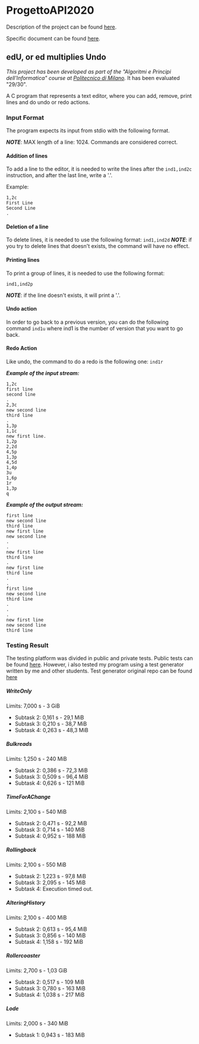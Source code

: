 # ProgettoAPI2020

Description of the project can be found [here](https://github.com/alessandrozito98/ProgettoAPI2020/blob/master/Specific%20Documents/ProvaFinale2020.pdf).

Specific document can be found [here](https://github.com/alessandrozito98/ProgettoAPI2020/blob/master/Specific%20Documents/ProvaFinale2020specifica.pdf).

## edU, or ed multiplies Undo 
*This project has been developed as part of the "Algoritmi e Principi dell'Informatica" course at [Politecnico di Milano](https://www.polimi.it/).* It has been evaluated "29/30".

A C program that represents a text editor, where you can add, remove, print lines and do undo or redo actions.

### Input Format
The program expects its input from stdio with the following format.

_**NOTE**_: MAX length of a line: 1024. Commands are considered correct.
#### Addition of lines
To add a line to the editor, it is needed to write the lines after the ```ind1,ind2c``` instruction, and after the last line, write a '.'.

Example:
```
1,2c
First Line
Second Line
.

```

#### Deletion of a line
To delete lines, it is needed to use the following format:
```ind1,ind2d```
_**NOTE**_: if you try to delete lines that doesn't exists, the command will have no effect.

#### Printing lines
To print a group of lines, it is needed to use the following format:
```
ind1,ind2p
```
_**NOTE**_: if the line doesn't exists, it will print a '.'.

#### Undo action
In order to go back to a previous version, you can do the following command 
``ind1u``
where ind1 is the number of version that you want to go back.

#### Redo Action
Like undo, the command to do a redo is the following one:
``ind1r``

***Example of the input stream:***
 ```
1,2c
first line
second line
.
2,3c
new second line
third line
.
1,3p
1,1c
new first line.
1,2p
2,2d
4,5p
1,3p
4,5d
1,4p
3u
1,6p
1r
1,3p
q

 ```

***Example of the output stream:***
 ```
 first line
 new second line
 third line
 new first line
 new second line
 .
 .
 new first line
 third line
 .
 new first line
 third line
 .
 .
 first line
 new second line
 third line
 .
 .
 .
 new first line
 new second line
 third line
 ```

### Testing Result

The testing platform was divided in public and private tests. Public tests can be found [here](https://github.com/alessandrozito98/ProgettoAPI2020/blob/master/Public%20Tests/).
However, i also tested my program using a test generator written by me and other students. Test generator original repo can be found [here](https://github.com/AlessioColombo/ProgettoAPI2020_GeneratoreTest)


##### WriteOnly

Limits: 7,000 s - 3 GiB

* Subtask 2: 0,161 s - 29,1 MiB
* Subtask 3: 0,210 s - 38,7 MiB
* Subtask 4: 0,263 s - 48,3 MiB

##### Bulkreads

Limits: 1,250 s - 240 MiB

* Subtask 2: 0,386 s - 72,3 MiB 
* Subtask 3: 0,509 s - 96,4 MiB
* Subtask 4: 0,626 s - 121 MiB

##### TimeForAChange

Limits: 2,100 s - 540 MiB

* Subtask 2: 0,471 s - 92,2 MiB
* Subtask 3: 0,714 s - 140 MiB
* Subtask 4: 0,952 s - 188 MiB

##### Rollingback

Limits: 2,100 s - 550 MiB

* Subtask 2: 1,223 s - 97,8 MiB
* Subtask 3: 2,095 s - 145 MiB
* Subtask 4: Execution timed out.

##### AlteringHistory

Limits: 2,100 s - 400 MiB

* Subtask 2: 0,613 s - 95,4 MiB
* Subtask 3: 0,856 s - 140 MiB
* Subtask 4: 1,158 s - 192 MiB

##### Rollercoaster

Limits: 2,700 s - 1,03 GiB

* Subtask 2: 0,517 s - 109 MiB
* Subtask 3: 0,780 s - 163 MiB
* Subtask 4: 1,038 s - 217 MiB

##### Lode

Limits: 2,000 s - 340 MiB

* Subtask 1: 0,943 s - 183 MiB
